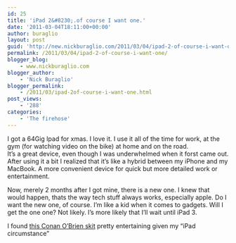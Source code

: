 ```yaml
---
id: 25
title: 'iPad 2&#8230;.of course I want one.'
date: '2011-03-04T18:11:00+00:00'
author: buraglio
layout: post
guid: 'http://new.nickburaglio.com/2011/03/04/ipad-2-of-course-i-want-one/'
permalink: /2011/03/04/ipad-2-of-course-i-want-one/
blogger_blog:
    - www.nickburaglio.com
blogger_author:
    - 'Nick Buraglio'
blogger_permalink:
    - /2011/03/ipad-2of-course-i-want-one.html
post_views:
    - '288'
categories:
    - 'The firehose'
---
```


I got a 64Gig Ipad for xmas. I love it. I use it all of the time for work, at the gym (for watching video on the bike) at home and on the road.   
It’s a great device, even though I was underwhelmed when it forst came out. After using it a bit I realized that it’s like a hybrid between my iPhone and my MacBook. A more convenient device for quick but more detailed work or entertainment.

Now, merely 2 months after I got mine, there is a new one. I knew that would happen, thats the way tech stuff always works, especially apple. Do I want the new one, of course. I’m like a kid when it comes to gadgets. Will I get the one one? Not likely. I’s more likely that I’ll wait until iPad 3.

I found [this Conan O’Brien skit](http://www.engadget.com/2011/03/04/conan-obrien-produces-a-more-honest-ipad-2-promotional-video/) pretty entertaining given my “iPad circumstance”